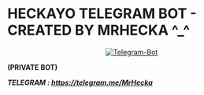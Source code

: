 <h1> HECKAYO TELEGRAM BOT - CREATED BY MRHECKA ^_^</h1>
<p align="center">
<a href="#"><img title="Telegram-Bot" src="https://img.shields.io/badge/Telegram%20Bot-blue?colorA=%23ff0000&colorB=00BFFF&style=for-the-badge"></a>
</p>

<b>(PRIVATE BOT)</b>

<b><i>TELEGRAM : https://telegram.me/MrHecka</i></b>
